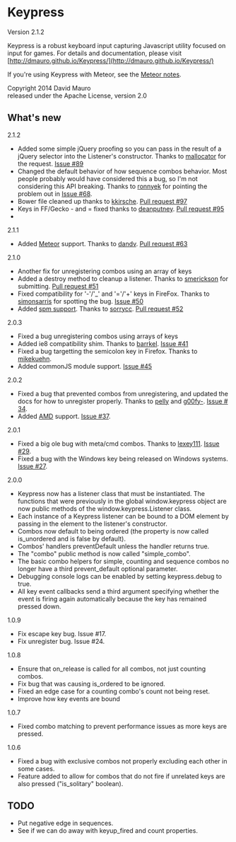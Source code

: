 Keypress
========
Version 2.1.2

Keypress is a robust keyboard input capturing Javascript utility
focused on input for games. For details and documentation, please
visit [http://dmauro.github.io/Keypress/](http://dmauro.github.io/Keypress/)

If you're using Keypress with Meteor, see the [Meteor notes](meteor/README.md).

Copyright 2014 David Mauro  
released under the Apache License, version 2.0


**What's new**
---------------
2.1.2

* Added some simple jQuery proofing so you can pass in the result of a jQuery selector into the Listener's constructor. Thanks to [mallocator](https://github.com/mallocator) for the request. [Issue #89](https://github.com/dmauro/Keypress/issues/89)
* Changed the default behavior of how sequence combos behavior. Most people probably would have considered this a bug, so I'm not considering this API breaking. Thanks to [ronnyek](https://github.com/ronnyek) for pointing the problem out in [Issue #68](https://github.com/dmauro/Keypress/issues/68).
* Bower file cleaned up thanks to [kkirsche](https://github.com/kkirsche). [Pull request #97](https://github.com/dmauro/Keypress/pull/97)
* Keys in FF/Gecko - and = fixed thanks to [deanputney](https://github.com/deanputney). [Pull request #95](https://github.com/dmauro/Keypress/pull/95)
* 

2.1.1

* Added [Meteor](https://www.meteor.com/) support. Thanks to [dandv](https://github.com/dandv). [Pull request #63](https://github.com/dmauro/Keypress/pull/63)

2.1.0

* Another fix for unregistering combos using an array of keys
* Added a destroy method to cleanup a listener. Thanks to [smerickson](https://github.com/smerickson) for submitting. [Pull request #51](https://github.com/dmauro/Keypress/pull/51)
* Fixed compatibility for '-'/'_' and '='/'+' keys in FireFox. Thanks to [simonsarris](https://github.com/simonsarris) for spotting the bug. [Issue #50](https://github.com/dmauro/Keypress/issues/50)
* Added [spm support](http://spmjs.io/package/keypress). Thanks to [sorrycc](https://github.com/sorrycc). [Pull request #52](https://github.com/dmauro/Keypress/pull/52)

2.0.3

* Fixed a bug unregistering combos using arrays of keys
* Added ie8 compatibility shim. Thanks to [barrkel](https://github.com/barrkel). [Issue #41](https://github.com/dmauro/Keypress/issues/41)
* Fixed a bug targetting the semicolon key in Firefox. Thanks to [mikekuehn](https://github.com/mikekuehn).
* Added commonJS module support. [Issue #45](https://github.com/dmauro/Keypress/issues/45)

2.0.2

* Fixed a bug that prevented combos from unregistering, and updated the docs for how to unregister properly. Thanks to [pelly](https://github.com/pelly) and [g00fy-](https://github.com/g00fy-). [Issue # 34](https://github.com/dmauro/Keypress/issues/34).
* Added [AMD](http://requirejs.org/docs/whyamd.html) support. [Issue #37](https://github.com/dmauro/Keypress/issues/37).

2.0.1

* Fixed a big ole bug with meta/cmd combos. Thanks to [lexey111](https://github.com/lexey111). [Issue #29](https://github.com/dmauro/Keypress/issues/29).
* Fixed a bug with the Windows key being released on Windows systems. [Issue #27](https://github.com/dmauro/Keypress/issues/27).

2.0.0

* Keypress now has a listener class that must be instantiated. The functions that were previously in the global window.keypress object are now public methods of the window.keypress.Listener class.
* Each instance of a Keypress listener can be bound to a DOM element by passing in the element to the listener's constructor.
* Combos now default to being ordered (the property is now called is_unordered and is false by default).
* Combos' handlers preventDefault unless the handler returns true.
* The "combo" public method is now called "simple_combo".
* The basic combo helpers for simple, counting and sequence combos no longer have a third prevent_default optional parameter.
* Debugging console logs can be enabled by setting keypress.debug to true.
* All key event callbacks send a third argument specifying whether the event is firing again automatically because the key has remained pressed down.

1.0.9

* Fix escape key bug. Issue #17.
* Fix unregister bug. Issue #24.

1.0.8

* Ensure that on_release is called for all combos, not just counting combos.
* Fix bug that was causing is_ordered to be ignored.
* Fixed an edge case for a counting combo's count not being reset.
* Improve how key events are bound

1.0.7

* Fixed combo matching to prevent performance issues as more keys are pressed.

1.0.6

* Fixed a bug with exclusive combos not properly excluding each other in some cases.
* Feature added to allow for combos that do not fire if unrelated keys are also pressed ("is_solitary" boolean).



TODO
----

* Put negative edge in sequences.
* See if we can do away with keyup_fired and count properties.

